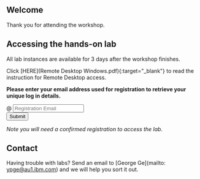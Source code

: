 <script src="https://ajax.googleapis.com/ajax/libs/jquery/3.1.0/jquery.min.js"></script>
<script src="./core-min.js"></script>
<script src="./md5-min.js"></script>
<script src="./wildfire-labs.js"></script>
<link href="https://cdn.jsdelivr.net/npm/bootstrap@5.1.0/dist/css/bootstrap.min.css" rel="stylesheet" integrity="sha384-KyZXEAg3QhqLMpG8r+8fhAXLRk2vvoC2f3B09zVXn8CA5QIVfZOJ3BCsw2P0p/We" crossorigin="anonymous">

## Welcome
Thank you for attending the workshop.

## Accessing the hands-on lab

All lab instances are available for 3 days after the workshop finishes.

Click [HERE](Remote Desktop Windows.pdf){:target="_blank"} to read the instruction for Remote Desktop access.

**Please enter your email address used for registration to retrieve your unique log in details.**
<form>
<div class="input-group mb-3 col-6">
<span class="input-group-text" id="basic-addon1">@</span>
<input type="email" class="form-control" placeholder="Registration Email" aria-label="Email" aria-describedby="basic-addon1" id="registration-email" maxlength="50" required>
</div>
<div class="col-6">
<button class="btn btn-primary" type="submit" onclick="getLab(document.getElementById('registration-email').value)">Submit</button>
</div>
</form>
<div id="lab" class=".container .text-monospace"></div>

*Note you will need a confirmed registration to access the lab.*

## Contact

Having trouble with labs? Send an email to [George Ge](mailto: ypge@au1.ibm.com) and we will help you sort it out.
